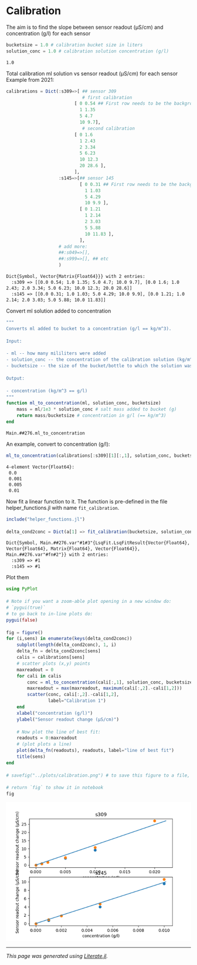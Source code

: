 # Calibration

The aim is to find the slope between sensor readout (μS/cm) and concentration (g/l) for each sensor

````julia
bucketsize = 1.0 # calibration bucket size in liters
solution_conc = 1.0 # calibration solution concentration (g/l)
````

````
1.0
````

Total calibration ml solution vs sensor readout (μS/cm) for each sensor
Example from 2021:

````julia
calibrations = Dict(:s309=>[ ## sensor 309
                             # first calibration
                          [ 0 0.54 ## First row needs to be the background reading!
                            1 1.35
                            5 4.7
                            10 9.7],
                             # second calibration
                          [ 0 1.6
                            1 2.43
                            2 3.34
                            5 6.23
                            10 12.3
                            20 28.6 ],
                          ],
                    :s145=>[## sensor 145
                            [ 0 0.31 ## First row needs to be the background reading!
                              1 1.03
                              5 4.29
                              10 9.9 ],
                            [ 0 1.21
                              1 2.14
                              2 3.03
                              5 5.88
                              10 11.83 ],
                            ],
                    # add more:
                    ##:s049=>[],
                    ##:s999=>[], ## etc
                    )
````

````
Dict{Symbol, Vector{Matrix{Float64}}} with 2 entries:
  :s309 => [[0.0 0.54; 1.0 1.35; 5.0 4.7; 10.0 9.7], [0.0 1.6; 1.0 2.43; 2.0 3.34; 5.0 6.23; 10.0 12.3; 20.0 28.6]]
  :s145 => [[0.0 0.31; 1.0 1.03; 5.0 4.29; 10.0 9.9], [0.0 1.21; 1.0 2.14; 2.0 3.03; 5.0 5.88; 10.0 11.83]]
````

Convert ml solution added to concentration

````julia
"""
Converts ml added to bucket to a concentration (g/l == kg/m^3).

Input:

- ml -- how many mililiters were added
- solution_conc -- the concentration of the calibration solution (kg/m^3 == g/l)
- bucketsize -- the size of the bucket/bottle to which the solution was added (l)

Output:

- concentration (kg/m^3 == g/l)
"""
function ml_to_concentration(ml, solution_conc, bucketsize)
    mass = ml/1e3 * solution_conc # salt mass added to bucket (g)
    return mass/bucketsize # concentration in g/l (== kg/m^3)
end
````

````
Main.##276.ml_to_concentration
````

An example, convert to concentration (g/l):

````julia
ml_to_concentration(calibrations[:s309][1][:,1], solution_conc, bucketsize)
````

````
4-element Vector{Float64}:
 0.0
 0.001
 0.005
 0.01
````

Now fit a linear function to it.  The function is pre-defined in the file helper_functions.jl with
name `fit_calibration`.

````julia
include("helper_functions.jl")

delta_cond2conc = Dict(a[1] => fit_calibration(bucketsize, solution_conc, a[2]...) for a in pairs(calibrations))
````

````
Dict{Symbol, Main.##276.var"#1#3"{LsqFit.LsqFitResult{Vector{Float64}, Vector{Float64}, Matrix{Float64}, Vector{Float64}}, Main.##276.var"#fn#2"}} with 2 entries:
  :s309 => #1
  :s145 => #1
````

Plot them

````julia
using PyPlot

# Note if you want a zoom-able plot opening in a new window do:
# `pygui(true)`
# to go back to in-line plots do:
pygui(false)

fig = figure()
for (i,sens) in enumerate(keys(delta_cond2conc))
    subplot(length(delta_cond2conc), 1, i)
    delta_fn = delta_cond2conc[sens]
    calis = calibrations[sens]
    # scatter plots (x,y) points
    maxreadout = 0
    for cali in calis
        conc = ml_to_concentration(cali[:,1], solution_conc, bucketsize)
        maxreadout = max(maxreadout, maximum(cali[:,2].-cali[1,2]))
        scatter(conc, cali[:,2].-cali[1,2],
                label="Calibration 1")
    end
    xlabel("concentration (g/l)")
    ylabel("Sensor readout change (μS/cm)")

    # Now plot the line of best fit:
    readouts = 0:maxreadout
    # (plot plots a line)
    plot(delta_fn(readouts), readouts, label="line of best fit")
    title(sens)
end

# savefig("../plots/calibration.png") # to save this figure to a file, useful for your presentation

# return `fig` to show it in notebook
fig

````

![](calibration.png)

---

*This page was generated using [Literate.jl](https://github.com/fredrikekre/Literate.jl).*

